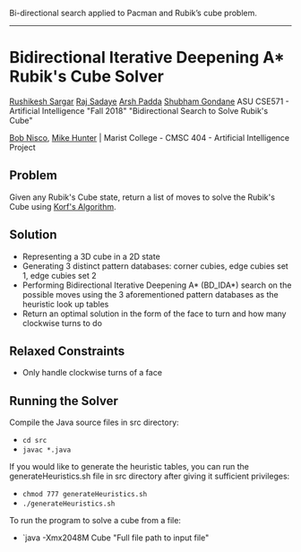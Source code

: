 Bi-directional search applied to  Pacman and Rubik’s cube problem.

************************************************************************************
Bidirectional Iterative Deepening A* Rubik's Cube Solver
==========

[Rushikesh Sargar](https://github.com/RishiSargar)
[Raj Sadaye](https://github.com/RjSadaye)
[Arsh Padda](https://github.com/ArshPadda)
[Shubham Gondane](https://github.com/ShubhamGondane)
ASU CSE571 - Artificial Intelligence "Fall 2018" "Bidirectional Search to Solve Rubik's Cube"


[Bob Nisco](https://github.com/BobNisco), [Mike Hunter](https://github.com/acer149) |
Marist College - CMSC 404 - Artificial Intelligence Project


Problem
-----------
Given any Rubik's Cube state, return a list of moves to solve the Rubik's Cube using [Korf's Algorithm](http://en.wikipedia.org/wiki/Optimal_solutions_for_Rubik%27s_Cube#Korf.27s_Algorithm).

Solution
-----------
- Representing a 3D cube in a 2D state
- Generating 3 distinct pattern databases: corner cubies, edge cubies set 1, edge cubies set 2
- Performing Bidirectional Iterative Deepening A* (BD_IDA*) search on the possible moves using the 3 aforementioned pattern databases as the heuristic look up tables
- Return an optimal solution in the form of the face to turn and how many clockwise turns to do

Relaxed Constraints
---------------------------
- Only handle clockwise turns of a face

Running the Solver
------------------
Compile the Java source files in src directory:
- `cd src`
- `javac *.java`

If you would like to generate the heuristic tables, you can run the generateHeuristics.sh file in src directory after giving it sufficient privileges:
- `chmod 777 generateHeuristics.sh`
-	`./generateHeuristics.sh`

To run the program to solve a cube from a file:
- `java -Xmx2048M Cube "Full file path to input file"
